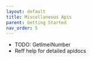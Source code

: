 ```yaml
---
layout: default
title: Miscellaneous Apis
parent: Getting Started
nav_order: 5
---
```


- TODO: GetImeiNumber 
- Reff help for detailed apidocs
